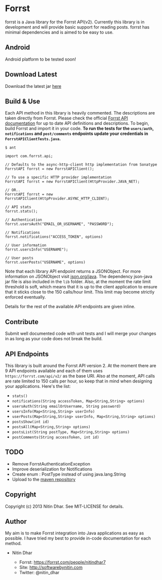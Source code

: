 Forrst
======
forrst is a Java library for the Forrst API(v2). Currently this library is in development and will provide basic support for reading posts. forrst has minimal dependencies and is aimed to be easy to use.

Android
-------
Android platform to be tested soon!

Download Latest
---------------
Download the latest jar [here](https://github.com/nitindhar7/forrst/raw/master/dist/forrst-6.1.0.jar)

Build & Use
-----------
Each API method in this library is heavily commented. The descriptions are taken directly from Forrst. Please check the official [Forrst API documentation](http://forrst.com/api) for up to date API definitions and descriptions.
To begin, build Forrst and import it in your code. __To run the tests for the `users/auth`, `notifications` and `post/comments` endpoints update your credentials in `ForrstAPIClientTests.java`.__

    $ ant

    import com.forrst.api;

    // Defaults to the async-http-client http implementation from Sonatype
    ForrstAPI forrst = new ForrstAPIClient();

    // To use a specific HTTP provider implementation
    ForrstAPI forrst = new ForrstAPIClient(HttpProvider.JAVA_NET);

    // OR..
    ForrstAPI forrst = new ForrstAPIClient(HttpProvider.ASYNC_HTTP_CLIENT);

    // API stats
    forrst.stats();

    // Authentication
    forrst.usersAuth("EMAIL_OR_USERNAME", "PASSWORD");

    // Notifications
    forrst.notifications("ACCESS_TOKEN", options)

    // User information
    forrst.usersInfo("USERNAME");

    // User posts
    forrst.userPosts("USERNAME", options)

Note that each library API endpoint returns a JSONObject. For more information on JSONObject visit [json.org/java](http://json.org/java/). The dependency json-java jar file is also included in the `lib` folder.
Also, at the moment the rate limit threshold is soft, which means that it is up to the client application to ensure that it sticks close to the 150 calls/hour limit. This limit may become strictly
enforced eventually.

Details for the rest of the available API endpoints are given inline.

Contribute
------------
Submit well documented code with unit tests and I will merge your changes in
as long as your code does not break the build.

API Endpoints
-------------
This library is built around the Forrst API version 2. At the moment there are 9 API endpoints available and each of them uses `https://forrst.com/api/v2/` as the base URI. Also at the moment, API calls are rate limited to 150
calls per hour, so keep that in mind when designing your applications. Here's the list:

- `stats()`
- `notifications(String accessToken, Map<String,String> options)`
- `usersAuth(String emailOrUsername, String password)`
- `usersInfo(Map<String,String> userInfo)`
- `userPosts(Map<String,String> userInfo, Map<String,String> options)`
- `postsShow(int id)`
- `postsAll(Map<String,String> options)`
- `postsList(String postType, Map<String,String> options)`
- `postComments(String accessToken, int id)`

TODO
----

- Remove ForrstAuthenticationException
- Improve deserialization for Notifications
- Create enum : PostType instead of using java.lang.String
- Upload to the [maven repository](http://maven.apache.org/guides/mini/guide-central-repository-upload.html)

Copyright
---------
Copyright (c) 2013 Nitin Dhar. See MIT-LICENSE for details.

Author
------

My aim is to make Forrst integration into Java applications as easy as possible. I have tried my best to provide in-code documentation for each method.

- Nitin Dhar

  - Forrst: https://forrst.com/people/nitindhar7
  - Site: http://softwarebynitin.com
  - Twitter: @nitin_dhar
